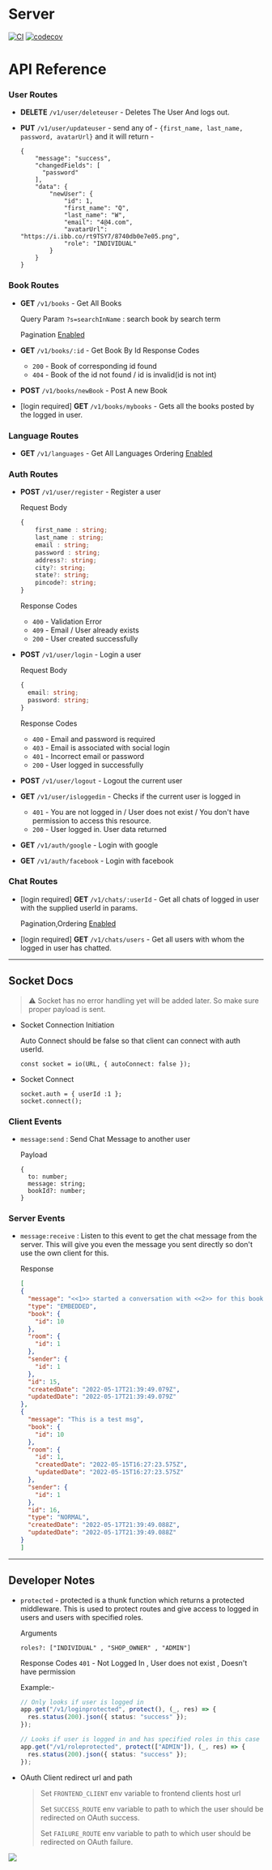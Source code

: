 # Server

[![CI](https://github.com/morya-111/server/actions/workflows/CI.yml/badge.svg?branch=main)](https://github.com/morya-111/server/actions/workflows/CI.yml)
[![codecov](https://codecov.io/gh/morya-111/server/branch/main/graph/badge.svg?token=AL2UQA6DDR)](https://codecov.io/gh/morya-111/server)

# API Reference

### User Routes

- **DELETE** `/v1/user/deleteuser` - Deletes The User And logs out.

- **PUT** `/v1/user/updateuser` - send any of -
  `{first_name, last_name, password, avatarUrl}` and it will return -
  ```
  {
      "message": "success",
      "changedFields": [
        "password"
      ],
      "data": {
          "newUser": {
              "id": 1,
              "first_name": "Q",
              "last_name": "W",
              "email": "4@4.com",
              "avatarUrl": "https://i.ibb.co/rt9TSY7/8740db0e7e05.png",
              "role": "INDIVIDUAL"
          }
      }
  }
  ```

### Book Routes

- **GET** `/v1/books` - Get All Books

  Query Param `?s=searchInName` : search book by search term

  Pagination [Enabled](https://github.com/rjlopezdev/typeorm-express-query-builder#available-lookups)

- **GET** `/v1/books/:id` - Get Book By Id
  Response Codes

  - `200` - Book of corresponding id found
  - `404` - Book of the id not found / id is invalid(id is not int)

- **POST** `/v1/books/newBook` - Post A new Book
- [login required] **GET** `/v1/books/mybooks` - Gets all the books posted by the logged in user.

### Language Routes

- **GET** `/v1/languages` - Get All Languages
  Ordering [Enabled](https://github.com/rjlopezdev/typeorm-express-query-builder#available-lookups)

### Auth Routes

- **POST** `/v1/user/register` - Register a user

  Request Body

  ```ts
  {
      first_name : string;
      last_name : string;
      email : string;
      password : string;
      address?: string;
      city?: string;
      state?: string;
      pincode?: string;
  }
  ```

  Response Codes

  - `400` - Validation Error
  - `409` - Email / User already exists
  - `200` - User created successfully

- **POST** `/v1/user/login` - Login a user

  Request Body

  ```ts
  {
    email: string;
    password: string;
  }
  ```

  Response Codes

  - `400` - Email and password is required
  - `403` - Email is associated with social login
  - `401` - Incorrect email or password
  - `200` - User logged in successfully

- **POST** `/v1/user/logout` - Logout the current user

- **GET** `/v1/user/isloggedin` - Checks if the current user is logged in

  - `401` - You are not logged in / User does not exist / You don't have permission to access this resource.
  - `200` - User logged in. User data returned

- **GET** `/v1/auth/google` - Login with google

- **GET** `/v1/auth/facebook` - Login with facebook

### Chat Routes

- [login required] **GET** `/v1/chats/:userId` - Get all chats of logged in user with the supplied userId in params.

  Pagination,Ordering  [Enabled](https://github.com/rjlopezdev/typeorm-express-query-builder#available-lookups)

- [login required] **GET** `/v1/chats/users` - Get all users with whom the logged in user has chatted.
---

## Socket Docs

> :warning: Socket has no error handling yet will be added later. So make sure proper payload is sent. 

- Socket Connection Initiation
  
  Auto Connect should be false so that client can connect with auth userId.
  ```
  const socket = io(URL, { autoConnect: false });
  ```
- Socket Connect
  ```
  socket.auth = { userId :1 };
  socket.connect(); 
  ```

### Client Events
- `message:send` : Send Chat Message to another user
  
  Payload
  ```
  {
    to: number;
    message: string;
    bookId?: number;
  }
  ```
### Server Events
- `message:receive` : Listen to this event to get the chat message from the server. This will give you even the message you sent directly so don't use the own client for this.

  Response
  ```json
  [
  {
    "message": "<<1>> started a conversation with <<2>> for this book, click to know more!",
    "type": "EMBEDDED",
    "book": {
      "id": 10
    },
    "room": {
      "id": 1
    },
    "sender": {
      "id": 1
    },
    "id": 15,
    "createdDate": "2022-05-17T21:39:49.079Z",
    "updatedDate": "2022-05-17T21:39:49.079Z"
  },
  {
    "message": "This is a test msg",
    "book": {
      "id": 10
    },
    "room": {
      "id": 1,
      "createdDate": "2022-05-15T16:27:23.575Z",
      "updatedDate": "2022-05-15T16:27:23.575Z"
    },
    "sender": {
      "id": 1
    },
    "id": 16,
    "type": "NORMAL",
    "createdDate": "2022-05-17T21:39:49.088Z",
    "updatedDate": "2022-05-17T21:39:49.088Z"
  }
  ]
  ```

---

## Developer Notes

- `protected` - protected is a thunk function which returns a protected middleware. This is used to protect routes and give access to logged in users and users with specified roles.

  Arguments

  ```
  roles?: ["INDIVIDUAL" , "SHOP_OWNER" , "ADMIN"]
  ```

  Response Codes
  `401` - Not Logged In , User does not exist , Doesn't have permission

  Example:-

  ```ts
  // Only looks if user is logged in
  app.get("/v1/loginprotected", protect(), (_, res) => {
    res.status(200).json({ status: "success" });
  });

  // Looks if user is logged in and has specified roles in this case "ADMIN"
  app.get("/v1/roleprotected", protect(["ADMIN"]), (_, res) => {
    res.status(200).json({ status: "success" });
  });
  ```

- OAuth Client redirect url and path
  > Set `FRONTEND_CLIENT` env variable to frontend clients host url
  >
  > Set `SUCCESS_ROUTE` env variable to path to which the user should be redirected on OAuth success.
  >
  > Set `FAILURE_ROUTE` env variable to path to which user should be redirected on OAuth failure.

<img src="./er-diagram.svg" />
